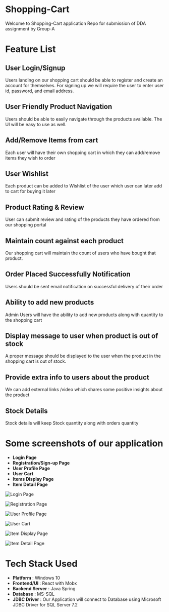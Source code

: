 # Shopping-Cart
Welcome to Shopping-Cart application Repo for submission of DDA assignment by Group-A

# Feature List

## User Login/Signup
Users landing on our shopping cart should be able to register and create an account for themselves. For signing up we will require the user to enter user id, password, and email address.

## User Friendly Product Navigation
Users should be able to easily navigate through the products available. The UI will be easy to use as well.

## Add/Remove Items from cart
Each user will have their own shopping cart in which they can add/remove items they wish to order 

## User Wishlist
Each product can be added to Wishlist of the user which user can later add to cart for buying it later

## Product Rating & Review
User can submit review and rating of the products they have ordered from our shopping portal

## Maintain count against each product
Our shopping cart will maintain the count of users who have bought that product.

## Order Placed Successfully Notification
Users should be sent email notification on successful delivery of their order

## Ability to add new products 
Admin Users will have the ability to add new products along with quantity to the shopping cart 

## Display message to user when product is out of stock
A proper message should be displayed to the user when the product in the shopping cart is out of stock.

## Provide extra info to users about the product
We can add external links /video which shares some positive insights about the product

## Stock Details
Stock details will keep Stock quantity along with orders quantity

# Some screenshots of our application 

* **Login Page**
* **Registration/Sign-up Page**
* **User Profile Page**
* **User Cart**
* **Items Display Page**
* **Item Detail Page**
 
 ![Login Page](https://github.com/ankita2210/Shopping-Cart/blob/f997afab11c67dcb85c6d5625147699d2142374e/login.jpg)

  ![Registration Page](https://github.com/ankita2210/Shopping-Cart/blob/f997afab11c67dcb85c6d5625147699d2142374e/SignUp.jpg)

  ![User Profile Page](https://github.com/ankita2210/Shopping-Cart/blob/f997afab11c67dcb85c6d5625147699d2142374e/UserProfile.jpg)

  ![User Cart](https://github.com/ankita2210/Shopping-Cart/blob/f997afab11c67dcb85c6d5625147699d2142374e/UserCart.jpg)

  ![Item Display Page](https://github.com/ankita2210/Shopping-Cart/blob/f997afab11c67dcb85c6d5625147699d2142374e/ItemDisplay.jpg)

  ![Item Detail Page](https://github.com/ankita2210/Shopping-Cart/blob/b5bd3e7fcd91275bc34750bf157f05dd019ae3d3/ItemDetail.jpg)

# Tech Stack Used 

* **Platform** : Windows 10
* **Frontend/UI** : React with Mobx
* **Backend Server** : Java Spring
* **Database** : MS-SQL
* **JDBC Driver** : Our Application will connect to Database using Microsoft JDBC Driver for SQL Server 7.2


